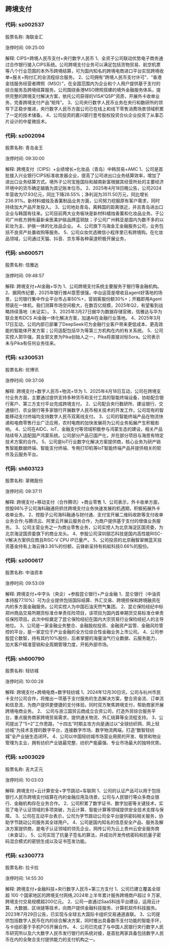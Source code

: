 ## 跨境支付

### 代码: sz002537

股票名称: 海联金汇

涨停时间: 09:25:00

解释: CIPS+跨境人民币支付+央行数字人民币
1、全资子公司联动优势电子商务通过合作银行接入CIPS系统。公司跨境支付业务可以满足包括货物贸易、航空机票等八个行业范围的本外币跨境结算，可为国内知名的跨境电商进口平台实现跨境收单+报关+购付汇的全流程综合服务。
2、公司拥有“跨境人民币支付许可”、“香港金钱服务经营者牌照（MSO）”，在全国范围内为企业和个人用户提供基于支付的综合服务及跨境结算服务。公司围绕香港MSO牌照搭建的境外金融服务体系，提供完整的跨境支付解决方案，依托公司获得的VISA“QSP”资质，开展外卡收单业务，完善跨境支付产品“矩阵”。
3、公司央行数字人民币业务在央行和数研所的领导下正稳步推进，央行数字人民币方面公司已在线上和线下零售消费场景领域积累了一定的技术储备。
4、公司投资的嘉兴砺行壹号股权投资合伙企业投资了从事芯片设计的中星微技术。

### 代码: sz002094

股票名称: 青岛金王

涨停时间: 09:30:00

解释: 跨境支付（CIPS）+业绩增长+化妆品（青岛）中韩贸易+AMC
1、公司是首批接入兴业银行CIPS标准收发器企业，提高了公司进出口业务结算效率，增加了进出口业务结算方式。境外子公司宝旌国际和越南新富根据其经营所处的主要经济环境中的货币确定越盾为其记账本位币。
2、2025年4月18日晚公告，公司2024年营收为17.93亿元，同比下降28.55%；净利润为3511.50万元，同比增长236.91%。新材料蜡烛及香薰制品业务方面，公司努力挖掘原有客户需求，同时持续加大产品开发投入。
3、公司地处青岛，离韩国的距离很近，并且青岛进出口企业与韩国有往来。公司目前两大业务板块是新材料蜡烛香薰和化妆品业务。子公司广州栋方拥有最新亲医美护肤品牌蓝铜肽；子公司广州韩亚是国内为数不多的以彩妆为主、护肤一体的化妆品企业。
4、公司旗下乌海金王金融服务公司，业务包括不良资产处置收购等服务。
5、公司众妆优选微信小程序里已有跨境购。在化妆品领域，公司通过天猫、抖音、京东等各种渠道积极开展业务，

### 代码: sh600571

股票名称: 信雅达

涨停时间: 09:48:57

解释: 跨境支付+AI金融+华为
1、公司跨境支付系统主要服务于银行等金融机构。
2、据网传纪要，2025年银行推AI意愿很强，中台运营是增收且agent好落地的场景，公司银行集中作业平台市占率50%+，营销客服份额30%+；开箱即用Agent预装在一体机，我们测算市场空间极大，在数百亿规模，2025年Q2，有望看到战略持续落地（未证实）。
3、2025年3月27日据华为数据存储官微，信雅达与华为联合发布DCS AI金融一体化解决方案，加速AI在金融行业落地。
4、2025年3月17日互动，公司内部已部署了DeepSeek可为金融行业客户带来更低成本、更高效能的智能体开发方案；公司适配包括华为等第三方机构在内的有关系统。
5、公司实控人郭华强，其女郭文景为Pika创始人之一，Pika将直接对标Sora。公司表示未与Pika有任何业务往来。

### 代码: sz300531

股票名称: 优博讯

涨停时间: 09:37:06

解释: 跨境支付+数字人民币+物流+华为
1、2025年4月18日互动，公司在跨境支付业务方面，主要通过提供支持多种货币和支付工具的智能终端设备，协助配合银行客户、第三方支付平台完成跨境支付。
2、公司配合央行数研所、建设银行、交通银行、农业银行等多家银行开展数字人民币相关技术的开发工作，公司现有的智能移动支付终端均支持数字人民币双离线支付。
3、公司的智能终端产品在物流快递和电商零售行业广泛应用，农村电商的加快发展将为公司业务拓展产生积极影响。
4、公司在AIDC、loT、金融支付等领域积极参与鸿蒙生态的建设，相关产品陆续导入适配国产鸿蒙系统。公司部分产品已国产化，并在部分项目与海思有特定技术方案的合作。
5、公司是IoT行业数字化解决方案提供商，核心业务为研产销售智能数据终端、智能支付终端、专用打印机等IoT智能终端产品并提供相关的软件及云服务平台。

### 代码: sh603123

股票名称: 翠微股份

涨停时间: 09:37:11

解释: 跨境支付+移动支付（合作腾讯）+商业零售
1、公司表示，外卡收单方面，控股98%子公司海科融通将抓住跨境支付业务快速发展的机遇期，积极拓展外卡收单业务。
2、控股子公司海科融通与财付通、支付宝开展二维码收款等支付收单业务合作;与腾讯云、阿里云开展云服务合作，为商户提供基于支付的增值业务服务。
3、公司主营业务之一为商业零售业务，公司实控人为北京海淀区国资委，为北京海淀国资委旗下的商业龙头。
4、参股公司深圳朋芯科技是国内高性能RISC-V解决方案供应商且RISC-V CPU IP已量产。
5、公司投资的北京融智翠微蓝天投资基金持有上海云锋3.36%的份额，云锋新呈持有蚂蚁科技0.66%的股份。

### 代码: sz000617

股票名称: 中油资本

涨停时间: 09:53:09

解释: 跨境支付+中字头（央企）+参股昆仑银行+产业金融
1、昆仑银行（中油资本持股77.10%）可为企业提供包括国际结算、外汇交易、跨境担保和跨境融资在内的多方面金融服务。公司实控人为中国石油天然气集团。
2、昆仑保险经纪中标郑州商品交易所期货标准仓单责任险项目，该项目为国内首单期货交易标准仓单责任保险项目。此次中标奠定了昆仑保险经纪在国内大宗贸易行业保险经纪人的主导地位。
3、公司是一家金融业务整合、金融股权投资、金融资产监管、金融风险管控的平台，是一家定位于产业金融的全方位综合性金融业务上市公司。
4、公司参股昆仑数智，持有其约10%股份，后者掌握的海量油气行业数据、云服务能力，加大客户精准营销和全周期管理力度，开拓外部市场。

### 代码: sh600790

股票名称: 轻纺城

涨停时间: 10:00:28

解释: 跨境支付+跨境电商+数字轻纺城
1、2024年12月30日讯，公司与杭州市民卡支付公司合作，将推出一项基于支付服务的生态解决方案，整合资金流、订单流和信息流，为商户提供更便捷的支付体验。同时双方聚焦跨境支付，帮助商家开展跨境电商业务。
2、 公司与浙江国贸云商成立合资公司，打造外贸综合服务平台，重点服务商家跨境贸易需求，提供通关物流、外汇结算等全流程支持。
3、公司提出了“5+2”工作思路，“十四五”时期主攻方向是通过以“全球纺织网、网上轻纺城”为技术支撑的数字平台，连接数字市场、数字物流两端，打造“数智轻纺城”全产业链生态闭环。
4、公司以中国轻纺城市场营业用房的开发、租赁和物业管理为主业，拥有纺织产业链最完整、纺织产能最强、专业市场最大的独特优势。

### 代码: sz003029

股票名称: 吉大正元

涨停时间: 10:03:03

解释: 跨境支付+云计算安全+字节跳动+车联网
1、公司的认证产品可以用于包括银行人民币跨境支付结算在内的金融应用及场景，公司与人民银行等众多商业银行、金融机构存在业务合作。
2、公司积累了数字证书、数字加密等关键技术，实现了电子认证领域的多项突破，为云计算、智能计算等领域提供安全技术支撑与保障。
3、公司在互动平台表示，公司为字节跳动公司全平台提供密码相关服务，协助字节跳动公司服务其全球用户。
4、公司是国内知名的信息安全产品、服务及解决方案提供商，是电子认证领域的领先企业。网传公司为云上贵州云安全服务商（未查证）。
5、公司实现了抗量子签名的算法，并成功开发传统密码和抗量子密码混合模式的密钥生成以及证书签发功能。

### 代码: sz300773

股票名称: 拉卡拉

涨停时间: 14:55:30

解释: 跨境支付+金融科技+央行数字人民币+第三方支付
1、公司已建立覆盖全球超 100 个国家地区的跨境支付网络,2024年上半年累计服务跨境商户超过 9 万家,跨境支付交易规模超200亿元。
2、公司一直通过SaaS科技平台建设，运用云计算、大数据、区块链等技术，向商户提供金融科技服务、计算机软件科技服务。2023年7月29日公告，已实现与全球五大国际卡组织交易通道直联。
3、公司提供包括数字人民币在内的综合解决方案，同时推出具备数币支付功能的智能手环，与卡组织基于手机POS开展合作。
4、公司已完成了与中国人民银行央行数字人民币研究所以及六大数字人民币发行银行的系统对接，是首批两家具备包括数字人民币在内的全聚合支付提供能力的支付机构之一。

